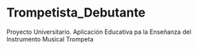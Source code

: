# Trompetista_Debutante
Proyecto Universitario. Aplicación Educativa pa la Enseñanza del Instrumento Musical Trompeta
